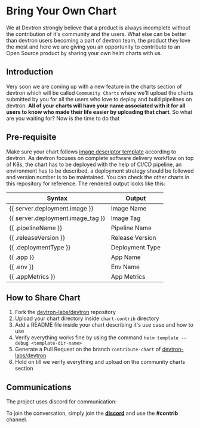 # Bring Your Own Chart

We at Devtron strongly believe that a product is always incomplete without the contribution of it's community and the users. What else can be better than devtron users becoming a part of devtron team, the product they love the most and here we are giving you an opportunity to contribute to an Open Source product by sharing your own helm charts with us.

## Introduction

Very soon we are coming up with a new feature in the charts section of devtron which will be called `Community Charts` where we'll upload the charts submitted by you for all the users who love to deploy and build pipelines on devtron. **All of your charts will have your name associated with it for all users to know who made their life easier by uploading that chart**. So what are you waiting for? Now is the time to do that

## Pre-requisite

Make sure your chart follows [image descriptor template](https://github.com/devtron-labs/devtron/blob/main/contrib-chart/.image_descriptor_template.json) according to devtron. As devtron focuses on complete software delivery workflow on top of K8s, the chart has to be deployed with the help of CI/CD pipeline, an environment has to be described, a deployment strategy should be followed and version number is to be maintained. You can check the other charts in this repository for reference. The rendered output looks like this:

| Syntax | Output |
| ----------- | ----------- |
| {{ server.deployment.image }} | Image Name |
| {{ server.deployment.image_tag }} | Image Tag |
| {{ .pipelineName }} | Pipeline Name |
| {{ .releaseVersion }} | Release Version |
| {{ .deploymentType }} | Deployment Type |
| {{ .app }} | App Name |
| {{ .env }} | Env Name |
| {{ .appMetrics }} | App Metrics |

## How to Share Chart

1. Fork the [devtron-labs/devtron](https://github.com/devtron-labs/devtron) repository
2. Upload your chart directory inside `chart-contrib` directory
4. Add a README file inside your chart describing it's use case and how to use
5. Verify everything works fine by using the command `helm template --debug <template-dir-name>`
6. Generate a Pull Request on the branch `contribute-chart` of [devtron-labs/devtron](https://github.com/devtron-labs/devtron)
7. Hold on till we verify everything and upload on the community charts section

## Communications

The project uses discord for communication:

To join the conversation, simply join the **[discord](https://discord.gg/jsRG5qx2gp)**  and use the __#contrib__ channel.